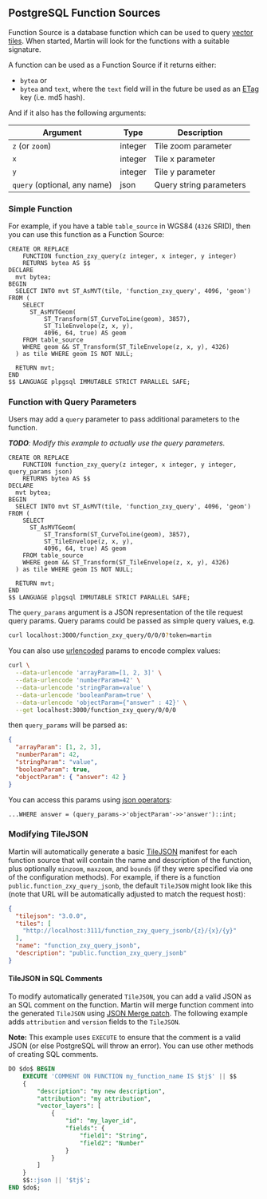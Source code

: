 ## PostgreSQL Function Sources

Function Source is a database function which can be used to
query [vector tiles](https://github.com/mapbox/vector-tile-spec). When started, Martin will look for the functions with
a suitable signature.

A function can be used as a Function Source if it returns either:

- `bytea` or
- `bytea` and `text`, where the `text` field will in the future be used as an [ETag](https://developer.mozilla.org/de/docs/Web/HTTP/Reference/Headers/ETag) key (i.e. md5 hash).

And if it also has the following arguments:

| Argument                     | Type    | Description             |
|------------------------------|---------|-------------------------|
| `z` (or `zoom`)              | integer | Tile zoom parameter     |
| `x`                          | integer | Tile x parameter        |
| `y`                          | integer | Tile y parameter        |
| `query` (optional, any name) | json    | Query string parameters |

### Simple Function

For example, if you have a table `table_source` in WGS84 (`4326` SRID), then you can use this function as a Function
Source:

```sql, ignore
CREATE OR REPLACE
    FUNCTION function_zxy_query(z integer, x integer, y integer)
    RETURNS bytea AS $$
DECLARE
  mvt bytea;
BEGIN
  SELECT INTO mvt ST_AsMVT(tile, 'function_zxy_query', 4096, 'geom') FROM (
    SELECT
      ST_AsMVTGeom(
          ST_Transform(ST_CurveToLine(geom), 3857),
          ST_TileEnvelope(z, x, y),
          4096, 64, true) AS geom
    FROM table_source
    WHERE geom && ST_Transform(ST_TileEnvelope(z, x, y), 4326)
  ) as tile WHERE geom IS NOT NULL;

  RETURN mvt;
END
$$ LANGUAGE plpgsql IMMUTABLE STRICT PARALLEL SAFE;
```

### Function with Query Parameters

Users may add a `query` parameter to pass additional parameters to the function.

_**TODO**: Modify this example to actually use the query parameters._

```sql, ignore
CREATE OR REPLACE
    FUNCTION function_zxy_query(z integer, x integer, y integer, query_params json)
    RETURNS bytea AS $$
DECLARE
  mvt bytea;
BEGIN
  SELECT INTO mvt ST_AsMVT(tile, 'function_zxy_query', 4096, 'geom') FROM (
    SELECT
      ST_AsMVTGeom(
          ST_Transform(ST_CurveToLine(geom), 3857),
          ST_TileEnvelope(z, x, y),
          4096, 64, true) AS geom
    FROM table_source
    WHERE geom && ST_Transform(ST_TileEnvelope(z, x, y), 4326)
  ) as tile WHERE geom IS NOT NULL;

  RETURN mvt;
END
$$ LANGUAGE plpgsql IMMUTABLE STRICT PARALLEL SAFE;
```

The `query_params` argument is a JSON representation of the tile request query params. Query params could be passed as
simple query values, e.g.

```bash
curl localhost:3000/function_zxy_query/0/0/0?token=martin
```

You can also
use [urlencoded](https://developer.mozilla.org/en-US/docs/Web/JavaScript/Reference/Global_Objects/encodeURIComponent)
params to encode complex values:

```bash
curl \
  --data-urlencode 'arrayParam=[1, 2, 3]' \
  --data-urlencode 'numberParam=42' \
  --data-urlencode 'stringParam=value' \
  --data-urlencode 'booleanParam=true' \
  --data-urlencode 'objectParam={"answer" : 42}' \
  --get localhost:3000/function_zxy_query/0/0/0
```

then `query_params` will be parsed as:

```json
{
  "arrayParam": [1, 2, 3],
  "numberParam": 42,
  "stringParam": "value",
  "booleanParam": true,
  "objectParam": { "answer": 42 }
}
```

You can access this params using [json operators](https://www.postgresql.org/docs/current/functions-json.html):

```sql, ignore
...WHERE answer = (query_params->'objectParam'->>'answer')::int;
```

### Modifying TileJSON

Martin will automatically generate a basic [TileJSON](https://github.com/mapbox/tilejson-spec) manifest for each
function source that will contain the name and description of the function, plus optionally `minzoom`, `maxzoom`,
and `bounds` (if they were specified via one of the configuration methods). For example, if there is a
function `public.function_zxy_query_jsonb`, the default `TileJSON` might look like this (note that URL will be
automatically adjusted to match the request host):

```json
{
  "tilejson": "3.0.0",
  "tiles": [
    "http://localhost:3111/function_zxy_query_jsonb/{z}/{x}/{y}"
  ],
  "name": "function_zxy_query_jsonb",
  "description": "public.function_zxy_query_jsonb"
}
```

#### TileJSON in SQL Comments

To modify automatically generated `TileJSON`, you can add a valid JSON as an SQL comment on the function. Martin will
merge function comment into the generated `TileJSON` using [JSON Merge patch](https://www.rfc-editor.org/rfc/rfc7386).
The following example adds `attribution` and `version` fields to the `TileJSON`.

**Note:** This example uses `EXECUTE` to ensure that the comment is a valid JSON (or else PostgreSQL will throw an
error). You can use other methods of creating SQL comments.

```sql
DO $do$ BEGIN
    EXECUTE 'COMMENT ON FUNCTION my_function_name IS $tj$' || $$
    {
        "description": "my new description",
        "attribution": "my attribution",
        "vector_layers": [
            {
                "id": "my_layer_id",
                "fields": {
                    "field1": "String",
                    "field2": "Number"
                }
            }
        ]
    }
    $$::json || '$tj$';
END $do$;
```
